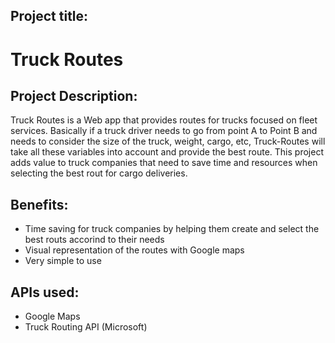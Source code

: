 ## Project title:

 # Truck Routes

## Project Description:

  Truck Routes is a Web app that provides routes for trucks focused on fleet services. Basically if a truck driver needs to go from         point A to Point B and needs to consider the size of the truck, weight, cargo, etc, Truck-Routes will take all these variables into       account and provide the best route.
  This project adds value to truck companies that need to save time and resources when selecting the best rout for cargo deliveries.

## Benefits:

* Time saving for truck companies by helping them create and select the best routs accorind to their needs
* Visual representation of the routes with Google maps 
* Very simple to use


## APIs used:

   * Google Maps
   * Truck Routing API (Microsoft)
   

